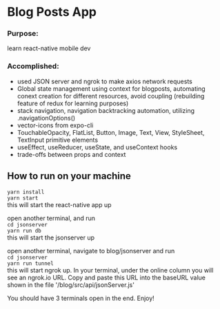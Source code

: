 # Blog Posts App

### Purpose: 
learn  react-native mobile dev 

### Accomplished: 
* used JSON server and ngrok to make axios network requests
* Global state management using context for blogposts, automating conext creation for different resources, avoid coupling (rebuilding feature of redux for learning purposes)
* stack navigation, navigation backtracking automation, utilizing .navigationOptions()
* vector-icons from expo-cli
* TouchableOpacity, FlatList, Button, Image, Text, View, StyleSheet, TextInput primitive elements
* useEffect, useReducer, useState, and useContext hooks
* trade-offs between props and context

## How to run on your machine
`yarn install`\
`yarn start`\
this will start the react-native app up

open another terminal, and run\
`cd jsonserver`\
`yarn run db`\
this will start the jsonserver up

open another terminal, navigate to blog/jsonserver and run\
`cd jsonserver`\
`yarn run tunnel`\
this will start ngrok up. In your terminal, under the online column you will see an ngrok.io URL. Copy and paste this URL into the baseURL value shown in the file '/blog/src/api/jsonServer.js' 

You should have 3 terminals open in the end. Enjoy! 





